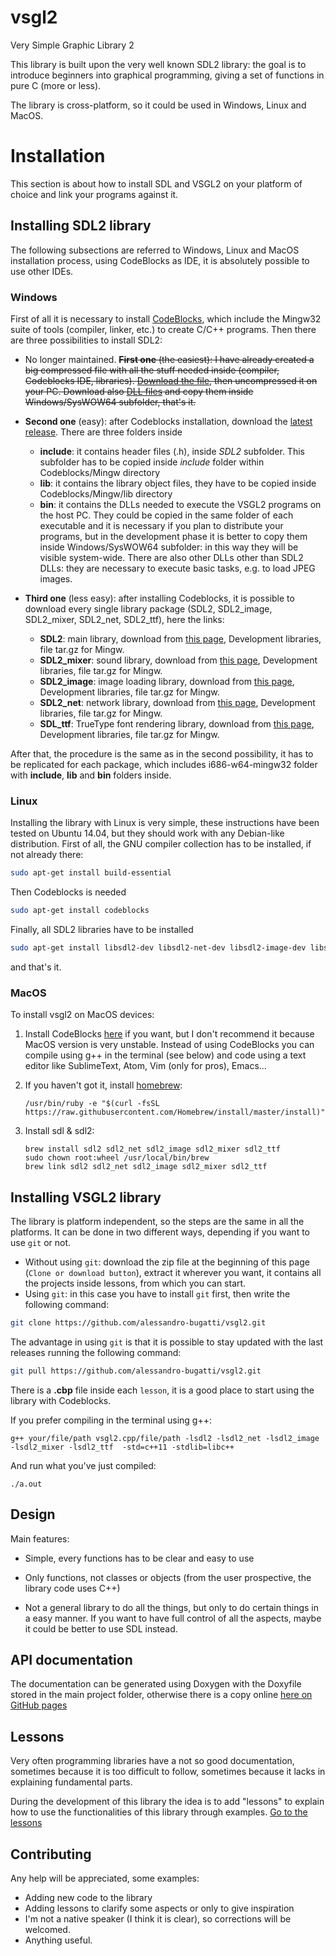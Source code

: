 # vsgl2
Very Simple Graphic Library 2

This library is built upon the very well known SDL2 library: the goal is to introduce beginners into graphical programming, giving a set of functions in pure C (more or less).

The library is cross-platform, so it could be used in Windows, Linux and MacOS.

# Installation
This section is about how to install SDL and VSGL2 on your platform of choice and link your programs against it.
## Installing SDL2 library
The following subsections are referred to Windows, Linux and MacOS installation process, using CodeBlocks as IDE, it is absolutely possible to use other IDEs.

### Windows
First of all it is necessary to install [CodeBlocks](http://www.codeblocks.org), which include the Mingw32 suite of tools (compiler, linker, etc.) to create C/C++ programs. Then there are three possibilities to install SDL2:

 - No longer maintained. ~~**First one** (the easiest): I have already created a big compressed file with all the stuff needed inside (compiler, Codeblocks IDE, libraries). [Download the file](http://www.imparando.net/software/codeblocks.zip), then uncompressed it on your PC. Download also [DLL files](http://www.imparando.net/software/dll.zip) and copy them inside Windows/SysWOW64 subfolder, that's it.~~

 - **Second one** (easy): after Codeblocks installation, download the [latest release](https://github.com/alessandro-bugatti/vsgl2/releases/latest). There are three folders inside 
   - **include**: it contains header files (.h), inside *SDL2* subfolder. This subfolder has to be copied inside *include* folder within Codeblocks/Mingw directory
   - **lib**: it contains the library object files, they have to be copied inside Codeblocks/Mingw/lib directory
   - **bin**: it contains the DLLs needed to execute the VSGL2 programs on the host PC. They could be copied in the same folder of each executable and it is necessary if you plan to distribute your programs, but in the development phase it is better to copy them inside Windows/SysWOW64 subfolder: in this way they will be visible system-wide. There are also other DLLs other than SDL2 DLLs: they are necessary to execute basic tasks, e.g. to load JPEG images.

- **Third one** (less easy): after installing Codeblocks, it is possible to download every single library package (SDL2, SDL2_image, SDL2_mixer, SDL2_net, SDL2_ttf), here the links:
  - **SDL2**: main library, download from [this page](https://www.libsdl.org/download-2.0.php), Development libraries, file tar.gz for Mingw.
  - **SDL2_mixer**: sound library, download from [this page](https://www.libsdl.org/projects/SDL_mixer/), Development libraries, file tar.gz for Mingw.
  - **SDL2_image**: image loading library, download from [this page](https://www.libsdl.org/projects/SDL_image/), Development libraries, file tar.gz for Mingw.
  - **SDL2_net**: network library, download from [this page](https://www.libsdl.org/projects/SDL_net/), Development libraries, file tar.gz for Mingw.
  - **SDL_ttf**: TrueType font rendering library, download from [this page](https://www.libsdl.org/projects/SDL_ttf/), Development libraries, file tar.gz for Mingw.

 After that, the procedure is the same as in the second possibility, it has to be replicated for each package, which includes i686-w64-mingw32 folder with **include**, **lib** and **bin** folders inside.  

### Linux

Installing the library with Linux is very simple, these instructions have been tested on Ubuntu 14.04, but they should work with any Debian-like distribution.
First of all, the GNU compiler collection has to be installed, if not already there:

```bash
sudo apt-get install build-essential
```

Then Codeblocks is needed

```bash
sudo apt-get install codeblocks
```

Finally, all SDL2 libraries have to be installed

```bash
sudo apt-get install libsdl2-dev libsdl2-net-dev libsdl2-image-dev libsdl2-mixer-dev libsdl2-ttf-dev
```
and that's it.

### MacOS

To install vsgl2 on MacOS devices: 

1. Install CodeBlocks [here](http://www.codeblocks.org/downloads) if you want, but I don't recommend it because MacOS version is very unstable. Instead of using CodeBlocks you can compile using g++ in the terminal (see below) and code using a text editor like SublimeText, Atom, Vim (only for pros), Emacs...  

2. If you haven't got it, install [homebrew](https://brew.sh/index_it.html): 
 	
	```
	/usr/bin/ruby -e "$(curl -fsSL https://raw.githubusercontent.com/Homebrew/install/master/install)"
	```	

3. Install sdl & sdl2: 

	```
	brew install sdl2 sdl2_net sdl2_image sdl2_mixer sdl2_ttf
	sudo chown root:wheel /usr/local/bin/brew
	brew link sdl2 sdl2_net sdl2_image sdl2_mixer sdl2_ttf
	```

## Installing VSGL2 library
The library is platform independent, so the steps are the same in all the platforms.
It can be done in two different ways, depending if you want to use ```git``` or not.
- Without using ```git```: download the zip file at the beginning of this page (```Clone or download button```), extract it wherever you want, it contains all the projects inside lessons, from which you can start.
- Using ```git```: in this case you have to install ```git``` first, then write the following command:
```bash
git clone https://github.com/alessandro-bugatti/vsgl2.git
```  
The advantage in using ```git``` is that it is possible to stay updated with the last releases running the following command:
```bash
git pull https://github.com/alessandro-bugatti/vsgl2.git
```

There is a **.cbp** file inside each ```lesson```, it is a good place to start using the library with Codeblocks.

If you prefer compiling in the terminal using g++:

```
g++ your/file/path vsgl2.cpp/file/path -lsdl2 -lsdl2_net -lsdl2_image -lsdl2_mixer -lsdl2_ttf  -std=c++11 -stdlib=libc++
```

And run what you've just compiled: 

```
./a.out
```

## Design
Main features:
- Simple, every functions has to be clear and easy to use

- Only functions, not classes or objects (from the user prospective, the library code uses C++)
- Not a general library to do all the things, but only to do certain things in a easy manner. If you want to have full control of all the aspects, maybe it could be better to use SDL instead.

## API documentation
The documentation can be generated using Doxygen with the Doxyfile stored in the main project folder, otherwise there is a copy online [here on GitHub pages](https://alessandro-bugatti.github.io/vsgl2/)

## Lessons
Very often programming libraries have a not so good documentation, sometimes because it is too difficult to follow, sometimes because it lacks in explaining fundamental parts.

During the development of this library the idea is to add "lessons" to explain how to use the functionalities of this library through examples. [Go to the lessons](lessons/)

## Contributing
Any help will be appreciated, some examples:
- Adding new code to the library
- Adding lessons to clarify some aspects or only to give inspiration
- I'm not a native speaker (I think it is clear), so corrections will be welcomed.
- Anything useful.

